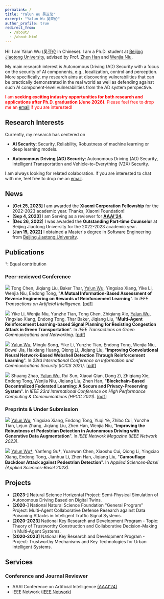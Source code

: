 ```yaml
---
permalink: /
title: "Yalun Wu 吴亚伦"
excerpt: "Yalun Wu 吴亚伦"
author_profile: true
redirect_from: 
  - /about/
  - /about.html
---
```


Hi! I am Yalun Wu (吴亚伦 in Chinese). I am a Ph.D. student  at [Beijing Jiaotong University](https://bjtu.edu.cn/), advised by Prof. [Zhen Han](https://faculty.bjtu.edu.cn/5608/) and [Wenjia Niu](https://faculty.bjtu.edu.cn/9120/). 

My main research interest is Autonomous Driving (AD) Security with a focus on the security of AI components, e.g., localization, control and perception. More specifically, my research aims at discovering vulnerabilities that can be practically demonstrated in the real world as well as defending against such AI component-level vulnerabilities from the AD system perspective. 

<!--.Prior to my Ph.D. career, I graduated with a M.S. from Beijing Jiaotong University, advised by Dr. [Endong Tong](http://faculty.bjtu.edu.cn/9306/).-->



<span style="color:red;">I am <b>seeking exciting industry opportunities for both research and applications after Ph.D. graduation (June 2026)</b>. Please feel free to drop me an <a href="mailto:wuyalun1@bjtu.edu.cn" target="_blank">email</a> if you are interested!</span>

<h2 id='research-interests'>Research Interests</h2>

Currently, my research has centered on

* **AI Security**: Security, Reliability, Robustness of machine learning or deep learning models.

* **Autonomous Driving (AD) Security**: Autonomous Driving (AD) Security, Intelligent Transportation and Vehicle-to-Everything (V2X) Security.

  <!--**AIGC**: text-to-image generation (T2I), image-to-image generation (I2I), customized & controllable generation-->

  <!--**Safety RL**:--> 

I am always looking for related colaboration. If you are interested to chat with me, feel free to drop me an <a href="mailto:wuyalun1@bjtu.edu.cn" target="_blank">email</a>.

<h2 id='news'>News</h2>

* **[Oct 25, 2023]** I am awarded the **Xiaomi Corporation Fellowship** for the 2022-2023 academic year. Thanks, Xiaomi Foundation!
* **[Sep 4, 2023]** I am Serving as a reviewer for **[AAAI'24](https://aaai.org/aaai-conference/)**.
* **[Dec 26, 2022]** I was awarded the **Outstanding Part-time Counselor** at Beijing Jiaotong University for the 2022-2023 academic year.
* **[Jun 15, 2022]**  I obtained a Master's degree in Software Engineering from [Beijing Jiaotong University](https://bjtu.edu.cn/).



<!-- **Service**: Always open to paper review, talk and organizing opportunities. Feel free to reach out to me if you are interested. -->
<!-- {: .notice--info} -->

<!-- Always open to research interns, cooperation and review opportunities. Feel free to reach out to me if you are interested. My email address is `huangsiteng [at] westlake.edu.cn`.
{: .notice--info} -->

<!-- **Hiring**: We are looking for **postdoctors, research assistants and visiting students for MiLAB in Westlake University** (currently only for Chinese). More information about requirements can be found [here](https://milab.westlake.edu.cn/contact.html), and if you are still in school, being a visiting student is also welcome. Please send email to `mi_lab[AT]westlake.edu.cn` with your CV if you are interested. Specially, if you are interested in my research direction and would like to be my collaborator after coming, please specify in the email and also send a copy to me.
{: .notice--info} -->

<h2 id='publications'>Publications</h2>

†: Equal contribution

### Peer-reviewed Conference

<a href="https://doi.org/10.1109/TAI.2022.3190811" target="_blank"><img src="https://img.shields.io/badge/TAI-2023-blue?style=flat-square"></a> Tong Chen, Jiqiang Liu, Baker Thar, <u>Yalun Wu</u>, Yingxiao Xiang, Yike Li, Wenjia Niu, Endong Tong, &quot;**A Mutual Information-Based Assessment of Reverse Engineering on Rewards of Reinforcement Learning**&quot;. In *IEEE Transactions on Artificial Intelligence*. [[pdf](https://doi.org/10.1109/TAI.2022.3190811)]

<a href="https://doi.org/10.1109/TGCN.2022.3162649" target="_blank"><img src="https://img.shields.io/badge/TGCN-2022-blue?style=flat-square"></a> Yike Li, Wenjia Niu, Yunzhe Tian, Tong Chen, Zhiqiang Xie, <u>Yalun Wu</u>, Yingxiao Xiang, Endong Tong, Thar Baker, Jiqiang Liu, &quot;**Multi-Agent Reinforcement Learning-based Signal Planning for Resisting Congestion Attack in Green Transportation**&quot;. In *IEEE Transactions on Green Communications and Networking*. [[pdf](https://doi.org/10.1109/TGCN.2022.3162649)]

<a href="https://link.springer.com/chapter/10.1007/978-3-030-86890-1_21" target="_blank"><img src="https://img.shields.io/badge/ICICS-2021-blue?style=flat-square"></a> <u>Yalun Wu</u>, Minglu Song, Yike Li, Yunzhe Tian, Endong Tong, Wenjia Niu, Bowei Jia, Haixiang Huang, Qiong Li, Jiqiang Liu, &quot;**Improving Convolutional Neural Network-Based Webshell Detection Through Reinforcement Learning**&quot;. In *23rd International Conference on Information and Communications Security (ICICS 2021)*. [[pdf](https://link.springer.com/chapter/10.1007/978-3-030-86890-1_21)]

<a href="https://doi.org/10.1109/HPCC-DSS-SmartCity-DependSys53884.2021.00150" target="_blank"><img src="https://img.shields.io/badge/HPCC-2021-blue?style=flat-square"></a> Shuang Zhao, <u>Yalun Wu</u>, Rui Sun, Xiaoai Qian, Dong Zi, Zhiqiang Xie, Endong Tong, Wenjia Niu, Jiqiang Liu, Zhen Han, &quot;**Blockchain-Based Decentralized Federated Learning: A Secure and Privacy-Preserving System**&quot;. In *IEEE 23rd International Conference on High Performance Computing & Communications (HPCC 2021)*. [[pdf](https://doi.org/10.1109/HPCC-DSS-SmartCity-DependSys53884.2021.00150)]



### Preprints & Under Submission

<a href="https://allenpandas.github.io" target="_blank"><img src="https://img.shields.io/badge/IEEE Network-2023-red?style=flat-square"></a> <u>Yalun Wu</u>, Yingxiao Xiang, Endong Tong, Yuqi Ye, Zhibo Cui, Yunzhe Tian, Lejun Zhang, Jiqiang Liu, Zhen Han, Wenjia Niu, &quot;**Improving the Robustness of Pedestrian Detection in Autonomous Driving with Generative Data Augmentation**&quot;. In *IEEE Network Magazine (IEEE Network 2023)*.

<a href="https://allenpandas.github.io" target="_blank"><img src="https://img.shields.io/badge/Applied Sciences-2023-red?style=flat-square"></a> <u>Yalun Wu†</u>, Yanfeng Gu†, Yuanwan Chen, Xiaoshu Cui, Qiong Li, Yingxiao Xiang, Endong Tong, Jianhua Li, Zhen Han, Jiqiang Liu, &quot;**Camouﬂage Backdoor Attack against Pedestrian Detection**&quot;. In *Applied Sciences-Basel (Applied Sciences-Basel 2023)*.

<!--<a href="https://allenpandas.github.io" target="_blank"><img src="https://img.shields.io/badge/AAAI-2024-red?style=flat-square"></a> <u>Yalun Wu</u>, Yuanwan Chen, Endong Tong, Wenjia Niu, Zhen Han, Jiqiang Liu, &quot;**TEDAug: A Text-driven Augmentation for Pedestrian Detection**&quot;. In *38th Annual AAAI Conference on Artificial Intelligence (AAAI 2024)*.-->

<h2 id='Projects'>Projects</h2>

- **[2023-]** Natural Science Horizontal Project: Semi-Physical Simulation of Autonomous Driving Based on Digital Twins.
- **[2020-]** National Natural Science Foundation "General Program" Project: Multi-Agent Collaborative Defense Research against Data Poisoning Attacks in Intelligent Traffic Signal Systems.
- **[2020-2023]** National Key Research and Development Program - Topic: Theory of Trustworthy Construction and Collaborative Decision-Making in Multi-Agent Systems.
- **[2020-2023]** National Key Research and Development Program - Project: Trustworthy Mechanisms and Key Technologies for Urban Intelligent Systems.



<h2 id='services'>Services</h2>

### Conference and Journal Reviewer

* AAAI Conference on Artificial Intelligence [(AAAI'24)](https://aaai.org/conference/aaai/)
* IEEE Network ([IEEE Network](https://ieeexplore.ieee.org/xpl/RecentIssue.jsp?punumber=65))
